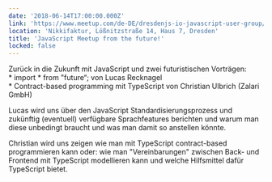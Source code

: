 ```yaml
---
date: '2018-06-14T17:00:00.000Z'
link: 'https://www.meetup.com/de-DE/dresdenjs-io-javascript-user-group/events/xjdvpnyxjbsb/'
location: 'Nikkifaktur, Lößnitzstraße 14, Haus 7, Dresden'
title: 'JavaScript Meetup from the future!'
locked: false
---
```

Zurück in die Zukunft mit JavaScript und zwei futuristischen Vorträgen:  
\* import \* from "future“; von Lucas Recknagel  
\* Contract-based programming mit TypeScript von Christian Ulbrich (Zalari GmbH)

Lucas wird uns über den JavaScript Standardisierungsprozess und zukünftig (eventuell) verfügbare Sprachfeatures berichten und warum man diese unbedingt braucht und was man damit so anstellen könnte.

Christian wird uns zeigen wie man mit TypeScript contract-based programmieren kann oder: wie man "Vereinbarungen" zwischen Back- und Frontend mit TypeScript modellieren kann und welche Hilfsmittel dafür TypeScript bietet.
